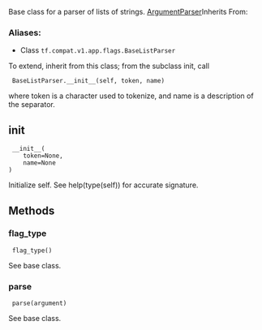 
Base class for a parser of lists of strings.
[ArgumentParser](https://www.tensorflow.org/api_docs/python/tf/compat/v1/flags/ArgumentParser)Inherits From: 

### Aliases:
- Class `tf.compat.v1.app.flags.BaseListParser`

To extend, inherit from this class; from the subclass init, call

```
 BaseListParser.__init__(self, token, name)
```

where token is a character used to tokenize, and name is a description of the separator.
## __init__

```
 __init__(
    token=None,
    name=None
)
```

Initialize self. See help(type(self)) for accurate signature.
## Methods
### flag_type

```
 flag_type()
```

See base class.
### parse

```
 parse(argument)
```

See base class.
